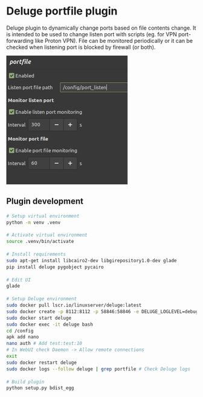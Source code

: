 # Deluge portfile plugin

Deluge plugin to dynamically change ports based on file contents change. It is intended to be used to change listen port with scripts (eg. for VPN port-forwarding like Proton VPN). File can be monitored periodically or it can be checked when listening port is blocked by firewall (or both).

![Settings](ui.png)


## Plugin development

```bash
# Setup virtual environment
python -m venv .venv

# Activate virtual environment
source .venv/bin/activate

# Install requirements
sudo apt-get install libcairo2-dev libgirepository1.0-dev glade
pip install deluge pygobject pycairo

# Edit UI
glade

# Setup Deluge environment
sudo docker pull lscr.io/linuxserver/deluge:latest
sudo docker create -p 8112:8112 -p 58846:58846 -e DELUGE_LOGLEVEL=debug --name=deluge lscr.io/linuxserver/deluge:latest
sudo docker start deluge
sudo docker exec -it deluge bash
cd /config
apk add nano
nano auth # Add test:test:10
# In WebUI check Daemon -> Allow remote connections
exit
sudo docker restart deluge
sudo docker logs --follow deluge | grep portfile # Check Deluge logs

# Build plugin
python setup.py bdist_egg
```
